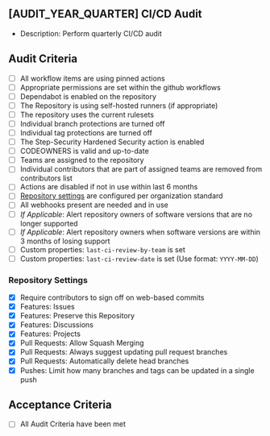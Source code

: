 ## [AUDIT_YEAR_QUARTER] CI/CD Audit

- Description: Perform quarterly CI/CD audit

## Audit Criteria

- [ ] All workflow items are using pinned actions
- [ ] Appropriate permissions are set within the github workflows
- [ ] Dependabot is enabled on the repository
- [ ] The Repository is using self-hosted runners (if appropriate)
- [ ] The repository uses the current rulesets
- [ ] Individual branch protections are turned off
- [ ] Individual tag protections are turned off
- [ ] The Step-Security Hardened Security action is enabled
- [ ] CODEOWNERS is valid and up-to-date
- [ ] Teams are assigned to the repository
- [ ] Individual contributors that are part of assigned teams are removed from contributors list
- [ ] Actions are disabled if not in use within last 6 months
- [ ] [Repository settings](#repository-settings) are configured per organization standard
- [ ] All webhooks present are needed and in use
- [ ] *If Applicable*: Alert repository owners of software versions that are no longer supported
- [ ] *If Applicable*: Alert repository owners when software versions are within 3 months of losing support
- [ ] Custom properties: `last-ci-review-by-team` is set
- [ ] Custom properties: `last-ci-review-date` is set (Use format: `YYYY-MM-DD`)

### Repository Settings

- [x] Require contributors to sign off on web-based commits
- [x] Features: Issues
- [x] Features: Preserve this Repository
- [x] Features: Discussions
- [x] Features: Projects
- [x] Pull Requests: Allow Squash Merging
- [x] Pull Requests: Always suggest updating pull request branches
- [x] Pull Requests: Automatically delete head branches
- [x] Pushes: Limit how many branches and tags can be updated in a single push

## Acceptance Criteria

- [ ] All Audit Criteria have been met
